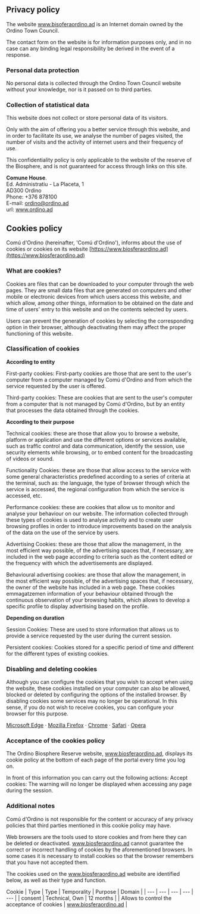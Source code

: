 ## Privacy policy

The website www.bisoferaordino.ad is an Internet domain owned by the Ordino Town Council.

The contact form on the website is for information purposes only, and in no case can any binding legal responsibility be derived in the event of a response.

### Personal data protection

No personal data is collected through the Ordino Town Council website without your knowledge, nor is it passed on to third parties.

### Collection of statistical data

This website does not collect or store personal data of its visitors.

Only with the aim of offering you a better service through this website, and in order to facilitate its use, we analyse the number of pages visited, the number of visits and the activity of internet users and their frequency of use.

This confidentiality policy is only applicable to the website of the reserve of the Biosphere, and is not guaranteed for access through links on this site.

**Comune House**.  
Ed. Administratiu - La Placeta, 1  
AD300 Ordino  
Phone: +376 878100  
E-mail: ordino@ordino.ad  
url: www.ordino.ad  

## Cookies policy

Comú d'Ordino (hereinafter, 'Comú d'Ordino'), informs about the use of cookies or cookies on its website [https://www.biosferaordino.ad](https://www.biosferaordino.ad)

### What are cookies?

Cookies are files that can be downloaded to your computer through the web pages. They are small data files that are generated on computers and other mobile or electronic devices from which users access this website, and which allow, among other things, information to be obtained on the date and time of users' entry to this website and on the contents selected by users.

Users can prevent the generation of cookies by selecting the corresponding option in their browser, although deactivating them may affect the proper functioning of this website.

### Classification of cookies

**According to entity**

First-party cookies: First-party cookies are those that are sent to the user's computer from a computer managed by Comú d'Ordino and from which the service requested by the user is offered.

Third-party cookies: These are cookies that are sent to the user's computer from a computer that is not managed by Comú d'Ordino, but by an entity that processes the data obtained through the cookies.

**According to their purpose**

Technical cookies: these are those that allow you to browse a website, platform or application and use the different options or services available, such as traffic control and data communication, identify the session, use security elements while browsing, or to embed content for the broadcasting of videos or sound.

Functionality Cookies: these are those that allow access to the service with some general characteristics predefined according to a series of criteria at the terminal, such as: the language, the type of browser through which the service is accessed, the regional configuration from which the service is accessed, etc.

Performance cookies: these are cookies that allow us to monitor and analyse your behaviour on our website. The information collected through these types of cookies is used to analyse activity and to create user browsing profiles in order to introduce improvements based on the analysis of the data on the use of the service by users.

Advertising Cookies: these are those that allow the management, in the most efficient way possible, of the advertising spaces that, if necessary, are included in the web page according to criteria such as the content edited or the frequency with which the advertisements are displayed.

Behavioural advertising cookies: are those that allow the management, in the most efficient way possible, of the advertising spaces that, if necessary, the owner of the website has included in a web page. These cookies emmagatzemen information of your behaviour obtained through the continuous observation of your browsing habits, which allows to develop a specific profile to display advertising based on the profile.

**Depending on duration**

Session Cookies: These are used to store information that allows us to provide a service requested by the user during the current session.

Persistent cookies: Cookies stored for a specific period of time and different for the different types of existing cookies.

### Disabling and deleting cookies

Although you can configure the cookies that you wish to accept when using the website, these cookies installed on your computer can also be allowed, blocked or deleted by configuring the options of the installed browser. By disabling cookies some services may no longer be operational. In this sense, if you do not wish to receive cookies, you can configure your browser for this purpose.

[Microsoft Edge](https://support.microsoft.com/en-us/windows/microsoft-edge-browsing-data-and-privacy-bb8174ba-9d73-dcf2-9b4a-c582b4e640dd) · [Mozilla Firefox](https://support.mozilla.org/en-US/kb/block-websites-storing-cookies-site-data-firefox) · [Chrome](https://support.google.com/accounts/answer/61416?hl=en) · [Safari](https://support.apple.com/en-gb/guide/safari/sfri11471/mac) · [Opera](https://help.opera.com/en/latest/web-preferences/#cookies)

### Acceptance of the cookies policy

The Ordino Biosphere Reserve website, www.biosferaordino.ad, displays its cookie policy at the bottom of each page of the portal every time you log on.

In front of this information you can carry out the following actions:
Accept cookies: The warning will no longer be displayed when accessing any page during the session.

### Additional notes

Comú d'Ordino is not responsible for the content or accuracy of any privacy policies that third parties mentioned in this cookie policy may have.

Web browsers are the tools used to store cookies and from here they can be deleted or deactivated. www.biosferaordino.ad cannot guarantee the correct or incorrect handling of cookies by the aforementioned browsers. In some cases it is necessary to install cookies so that the browser remembers that you have not accepted them.

The cookies used on the www.biosferaordino.ad website are identified below, as well as their type and function.

Cookie | Type | Type | Temporality | Purpose | Domain |
| --- | --- | --- | --- | --- |
| consent | Technical, Own | 12 months | | Allows to control the acceptance of cookies | www.biosferaordino.ad |
